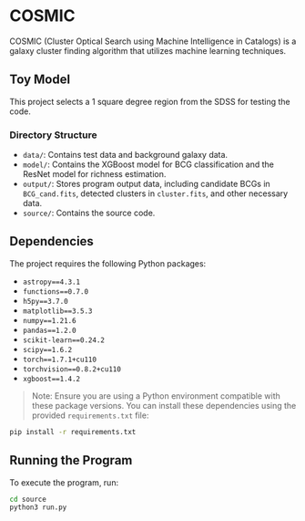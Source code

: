 # COSMIC

COSMIC (Cluster Optical Search using Machine Intelligence in Catalogs) is a galaxy cluster finding algorithm that utilizes machine learning techniques.

## Toy Model

This project selects a 1 square degree region from the SDSS for testing the code.

### Directory Structure

- `data/`: Contains test data and background galaxy data.
- `model/`: Contains the XGBoost model for BCG classification and the ResNet model for richness estimation.
- `output/`: Stores program output data, including candidate BCGs in `BCG_cand.fits`, detected clusters in `cluster.fits`, and other necessary data.
- `source/`: Contains the source code.

## Dependencies

The project requires the following Python packages:

- `astropy==4.3.1`
- `functions==0.7.0`
- `h5py==3.7.0`
- `matplotlib==3.5.3`
- `numpy==1.21.6`
- `pandas==1.2.0`
- `scikit-learn==0.24.2`
- `scipy==1.6.2`
- `torch==1.7.1+cu110`
- `torchvision==0.8.2+cu110`
- `xgboost==1.4.2`

> Note: Ensure you are using a Python environment compatible with these package versions. You can install these dependencies using the provided `requirements.txt` file:

```bash
pip install -r requirements.txt
```
## Running the Program

To execute the program, run:

```bash
cd source
python3 run.py
```
